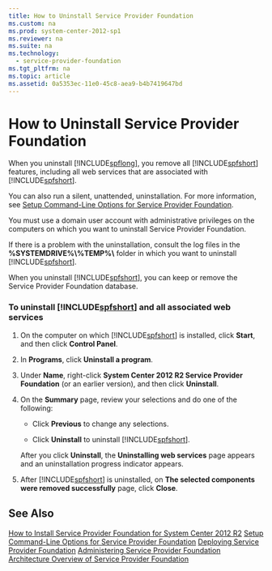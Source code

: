 ```yaml
---
title: How to Uninstall Service Provider Foundation
ms.custom: na
ms.prod: system-center-2012-sp1
ms.reviewer: na
ms.suite: na
ms.technology: 
  - service-provider-foundation
ms.tgt_pltfrm: na
ms.topic: article
ms.assetid: 0a5353ec-11e0-45c8-aea9-b4b7419647bd
---
```

# How to Uninstall Service Provider Foundation
When you uninstall [!INCLUDE[spflong](Token/spflong_md.md)], you remove all [!INCLUDE[spfshort](Token/spfshort_md.md)] features, including all web services that are associated with [!INCLUDE[spfshort](Token/spfshort_md.md)].

You can also run a silent, unattended, uninstallation. For more information, see [Setup Command-Line Options for Service Provider Foundation](Setup-Command-Line-Options-for-Service-Provider-Foundation.md).

You must use a domain user account with administrative privileges on the computers on which you want to uninstall Service Provider Foundation.

If there is a problem with the uninstallation, consult the log files in the **%SYSTEMDRIVE%\\%TEMP%\\** folder in which you want to uninstall [!INCLUDE[spfshort](Token/spfshort_md.md)].

When you uninstall [!INCLUDE[spfshort](Token/spfshort_md.md)], you can keep or remove the Service Provider Foundation database.

### To uninstall [!INCLUDE[spfshort](Token/spfshort_md.md)] and all associated web services

1.  On the computer on which [!INCLUDE[spfshort](Token/spfshort_md.md)] is installed, click **Start**, and then click **Control Panel**.

2.  In **Programs**, click **Uninstall a program**.

3.  Under **Name**, right\-click **System Center 2012 R2 Service Provider Foundation** \(or an earlier version\), and then click **Uninstall**.

4.  On the **Summary** page, review your selections and do one of the following:

    -   Click **Previous** to change any selections.

    -   Click **Uninstall** to uninstall [!INCLUDE[spfshort](Token/spfshort_md.md)].

    After you click **Uninstall**, the **Uninstalling web services** page appears and an uninstallation progress indicator appears.

5.  After [!INCLUDE[spfshort](Token/spfshort_md.md)] is uninstalled, on **The selected components were removed successfully** page, click **Close**.

## See Also
[How to Install Service Provider Foundation for System Center 2012 R2](How-to-Install-Service-Provider-Foundation-for-System-Center-2012-R2.md)
[Setup Command-Line Options for Service Provider Foundation](Setup-Command-Line-Options-for-Service-Provider-Foundation.md)
[Deploying Service Provider Foundation](Deploying-Service-Provider-Foundation.md)
[Administering Service Provider Foundation](Administering-Service-Provider-Foundation.md)
[Architecture Overview of Service Provider Foundation](Architecture-Overview-of-Service-Provider-Foundation.md)


